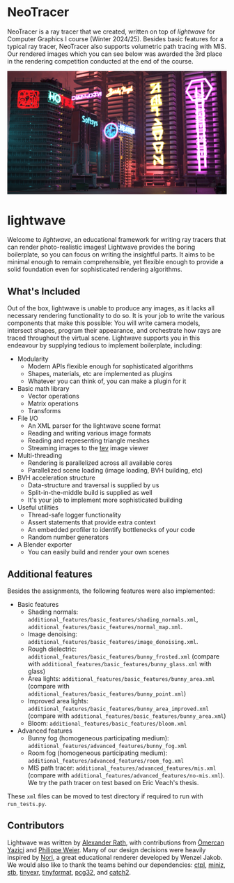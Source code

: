# NeoTracer

NeoTracer is a ray tracer that we created, written on top of _lightwave_ for Computer Graphics I course (Winter 2024/25). Besides 
basic features for a typical ray tracer, NeoTracer also supports volumetric path tracing with MIS. Our rendered images which you can see below was awarded the 3rd place in the rendering competition conducted at the end of the course.

![NeoTracer](neontracer_images/neotracer_final.jpeg)

# lightwave

Welcome to _lightwave_, an educational framework for writing ray tracers that can render photo-realistic images!
Lightwave provides the boring boilerplate, so you can focus on writing the insightful parts.
It aims to be minimal enough to remain comprehensible, yet flexible enough to provide a solid foundation even for sophisticated rendering algorithms.

## What's Included
Out of the box, lightwave is unable to produce any images, as it lacks all necessary rendering functionality to do so.
It is your job to write the various components that make this possible: You will write camera models, intersect shapes, program their appearance, and orchestrate how rays are traced throughout the virtual scene.
Lightwave supports you in this endeavour by supplying tedious to implement boilerplate, including:

* Modularity
  * Modern APIs flexible enough for sophisticated algorithms
  * Shapes, materials, etc are implemented as plugins
  * Whatever you can think of, you can make a plugin for it
* Basic math library
  * Vector operations
  * Matrix operations
  * Transforms
* File I/O
  * An XML parser for the lightwave scene format
  * Reading and writing various image formats
  * Reading and representing triangle meshes
  * Streaming images to the [tev](https://github.com/Tom94/tev) image viewer
* Multi-threading
  * Rendering is parallelized across all available cores
  * Parallelized scene loading (image loading, BVH building, etc)
* BVH acceleration structure
  * Data-structure and traversal is supplied by us
  * Split-in-the-middle build is supplied as well
  * It's your job to implement more sophisticated building
* Useful utilities
  * Thread-safe logger functionality
  * Assert statements that provide extra context
  * An embedded profiler to identify bottlenecks of your code
  * Random number generators
* A Blender exporter
  * You can easily build and render your own scenes

## Additional features

Besides the assignments, the following features were also implemented:
* Basic features
  * Shading normals: `additional_features/basic_features/shading_normals.xml`, `additional_features/basic_features/normal_map.xml`.
  * Image denoising: `additional_features/basic_features/image_denoising.xml`.
  * Rough dielectric: `additional_features/basic_features/bunny_frosted.xml` (compare with `additional_features/basic_features/bunny_glass.xml` with glass)
  * Area lights: `additional_features/basic_features/bunny_area.xml` (compare with `additional_features/basic_features/bunny_point.xml`)
  * Improved area lights: `additional_features/basic_features/bunny_area_improved.xml` (compare with `additional_features/basic_features/bunny_area.xml`)
  * Bloom: `additional_features/basic_features/bloom.xml`
* Advanced features
  * Bunny fog (homogeneous participating medium): `additional_features/advanced_features/bunny_fog.xml`
  * Room fog (homogeneous participating medium): `additional_features/advanced_features/room_fog.xml`
  * MIS path tracer: `additional_features/advanced_features/mis.xml` (compare with `additional_features/advanced_features/no-mis.xml`). We try the path tracer on test based on Eric Veach's thesis.

These `xml` files can be moved to test directory if required to run with `run_tests.py`.

## Contributors
Lightwave was written by [Alexander Rath](https://graphics.cg.uni-saarland.de/people/rath.html), with contributions from [Ömercan Yazici](https://graphics.cg.uni-saarland.de/people/yazici.html) and [Philippe Weier](https://graphics.cg.uni-saarland.de/people/weier.html).
Many of our design decisions were heavily inspired by [Nori](https://wjakob.github.io/nori/), a great educational renderer developed by Wenzel Jakob.
We would also like to thank the teams behind our dependencies: [ctpl](https://github.com/vit-vit/CTPL), [miniz](https://github.com/richgel999/miniz), [stb](https://github.com/nothings/stb), [tinyexr](https://github.com/syoyo/tinyexr), [tinyformat](https://github.com/c42f/tinyformat), [pcg32](https://github.com/wjakob/pcg32), and [catch2](https://github.com/catchorg/Catch2).
